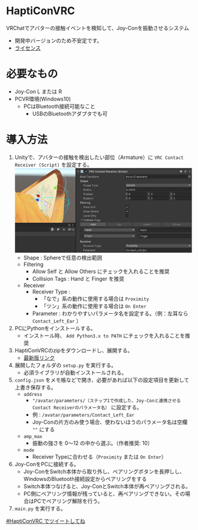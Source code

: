 # HaptiConVRC

VRChatでアバターの接触イベントを検知して、Joy-Conを振動させるシステム

* 開発中バージョンのため不安定です。
* [ライセンス](LICENSE)

# 必要なもの

* Joy-Con L または R
* PCVR環境(Windows10)
    * PCはBluetooth接続可能なこと
        * USBのBluetoothアダプタでも可

# 導入方法

1. Unityで、アバターの接触を検出したい部位（Armature）に `VRC Contact Receiver (Script)` を設定する。
    ![設定例](docs/unity.png)
    * Shape : Sphereで任意の検出範囲
    * Filtering
        * Allow Self と Allow Others にチェックを入れることを推奨
        * Collision Tags : Hand と Finger を推奨
    * Receiver
        * Receiver Type : 
            * 「なで」系の動作に使用する場合は `Proximity`
            * 「ツン」系の動作に使用する場合は `On Enter`
        * Parameter : わかりやすいパラメータ名を設定する。（例：左耳なら `Contact_Left_Ear` ）
1. PCにPythonをインストールする。
    * インストール時、 `Add Python3.x to PATH` にチェックを入れることを推奨
1. HaptiConVRCのzipをダウンロードし、展開する。
    * [最新版リンク](https://github.com/aruma256/HaptiConVRC/archive/refs/heads/main.zip)
1. 展開したフォルダの `setup.py` を実行する。
    * 必須ライブラリが自動インストールされる。
1. `config.json` をメモ帳などで開き、必要があれば以下の設定項目を更新して上書き保存する。
    * `address`
        * `"/avatar/parameters/（ステップ1で作成した、Joy-Conと連携させるContact Receiverのパラメータ名）` に設定する。
        * 例 : `/avatar/parameters/Contact_Left_Ear`
        * Joy-Conの片方のみ使う場合、使わないほうのパラメータ名は空欄 `""` にする
    * `amp_max`
        * 振動の強さを 0～12 の中から選ぶ。（作者推奨: 10）
    * `mode`
        * Receiver Typeに合わせる（`Proximity` または `On Enter`）
1. Joy-ConをPCに接続する。
    * Joy-ConをSwitch本体から取り外し、ペアリングボタンを長押しし、WindowsのBluetooth接続設定からペアリングをする
    * Switch本体つなげると、Joy-ConとSwitch本体が再ペアリングされる。
    * PC側にペアリング情報が残っていると、再ペアリングできない。その場合はPCでペアリング解除を行う。
1. `main.py` を実行する。



[#HaptiConVRC でツイートしてね](https://twitter.com/intent/tweet?text=%23HaptiConVRC)
